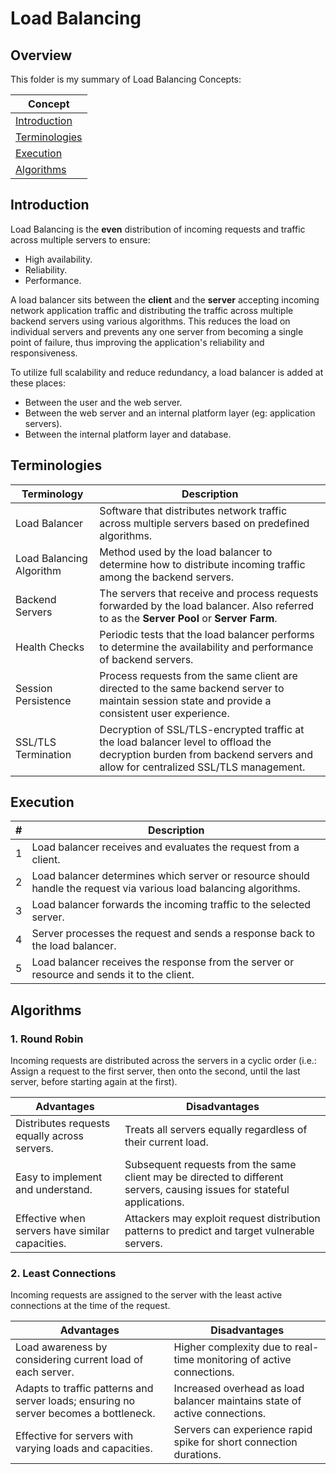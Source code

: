 # Load Balancing

## Overview
This folder is my summary of Load Balancing Concepts:

| Concept                         |
|---------------------------------|
| [Introduction](#introduction)   |
| [Terminologies](#terminologies) |
| [Execution](#execution)         |
| [Algorithms](#algorithms)       |

## Introduction
Load Balancing is the **even** distribution of incoming requests and traffic across multiple servers to ensure:
- High availability.
- Reliability.
- Performance.

A load balancer sits between the **client** and the **server** accepting incoming network application traffic and distributing the traffic across multiple backend servers using various algorithms.
This reduces the load on individual servers and prevents any one server from becoming a single point of failure,
thus improving the application's reliability and responsiveness.

To utilize full scalability and reduce redundancy, a load balancer is added at these places:
- Between the user and the web server.
- Between the web server and an internal platform layer (eg: application servers).
- Between the internal platform layer and database.

## Terminologies

| Terminology              | Description                                                                                                                                                            |
|--------------------------|------------------------------------------------------------------------------------------------------------------------------------------------------------------------|
| Load Balancer            | Software that distributes network traffic across multiple servers based on predefined algorithms.                                                                      |
| Load Balancing Algorithm | Method used by the load balancer to determine how to distribute incoming traffic among the backend servers.                                                            |
| Backend Servers          | The servers that receive and process requests forwarded by the load balancer. Also referred to as the **Server Pool** or **Server Farm**.                              |
| Health Checks            | Periodic tests that the load balancer performs to determine the availability and performance of backend servers.                                                       |
| Session Persistence      | Process requests from the same client are directed to the same backend server to maintain session state and provide a consistent user experience.                      |
| SSL/TLS Termination      | Decryption of SSL/TLS-encrypted traffic at the load balancer level to offload the decryption burden from backend servers and allow for centralized SSL/TLS management. |

## Execution
| # | Description                                                                                                        |
|---|--------------------------------------------------------------------------------------------------------------------|
| 1 | Load balancer receives and evaluates the request from a client.                                                    |
| 2 | Load balancer determines which server or resource should handle the request via various load balancing algorithms. |
| 3 | Load balancer forwards the incoming traffic to the selected server.                                                |
| 4 | Server processes the request and sends a response back to the load balancer.                                       |
| 5 | Load balancer receives the response from the server or resource and sends it to the client.                        |

## Algorithms
### 1. Round Robin
Incoming requests are distributed across the servers in a cyclic order (i.e.: Assign a request to the first server, then onto the second, until the last server, before starting again at the first).

| Advantages                                      | Disadvantages                                                                                                            |                                                                                                                                                                                                                     
|-------------------------------------------------|--------------------------------------------------------------------------------------------------------------------------|
| Distributes requests equally across servers.    | Treats all servers equally regardless of their current load.                                                             |
| Easy to implement and understand.               | Subsequent requests from the same client may be directed to different servers, causing issues for stateful applications. |
| Effective when servers have similar capacities. | Attackers may exploit request distribution patterns to predict and target vulnerable servers.                            |

### 2. Least Connections
Incoming requests are assigned to the server with the least active connections at the time of the request.

| Advantages                                                                             | Disadvantages                                                              |
|----------------------------------------------------------------------------------------|----------------------------------------------------------------------------|
| Load awareness by considering current load of each server.                             | Higher complexity due to real-time monitoring of active connections.       |
| Adapts to traffic patterns and server loads; ensuring no server becomes a bottleneck.  | Increased overhead as load balancer maintains state of active connections. |
| Effective for servers with varying loads and capacities.                               | Servers can experience rapid spike for short connection durations.         |